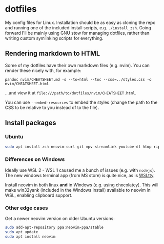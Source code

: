 # dotfiles

My config files for Linux. Installation should be as easy as cloning the repo and running one of the included install scripts, e.g. `./install_zsh`. Going forward I'll be mainly using GNU stow for managing dotfiles, rather than writing custom symlinking scripts for everything.

## Rendering markdown to HTML

Some of my dotfiles have their own markdown files (e.g. nvim). You can render these nicely with, for example:

```shell
pandoc nvim/CHEATSHEET.md -s --to=html --toc --css=../styles.css -o nvim/CHEATSHEET.html
```

...and view it at `file:///path/to/dotfiles/nvim/CHEATSHEET.html`.

You can use `--embed-resources` to embed the styles (change the path to the CSS to be relative to you instead of to the file).

## Install packages

### Ubuntu

```bash
sudo apt install zsh neovim curl git mpv streamlink youtube-dl htop ripgrep stow
```

### Differences on Windows

Ideally use WSL 2 - WSL 1 caused me a bunch of issues (e.g. with `nodejs`). The new windows terminal app (from MS store) is quite nice, as is [WSLtty](https://github.com/mintty/wsltty).

Install neovim in both linux **and** in Windows (e.g. using chocolatey). This will make win32yank (included in the Windows install) available to neovim in WSL, enabling clipboard support.

### Other edge cases

Get a newer neovim version on older Ubuntu versions:

```bash
sudo add-apt-repository ppa:neovim-ppa/stable
sudo apt update
sudo apt install neovim
```
